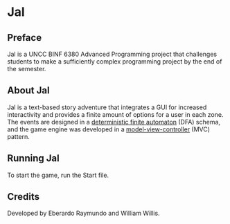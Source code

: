 # Jal

## Preface
Jal is a UNCC BINF 6380 Advanced Programming project that challenges students to make a sufficiently complex programming project by the end of the semester. 

## About Jal
Jal is a text-based story adventure that integrates a GUI for increased interactivity and provides a finite amount of options for a user in each zone. The events are designed in a [deterministic finite automaton](https://en.wikipedia.org/wiki/Deterministic_finite_automaton) (DFA) schema, and the game engine was developed in a [model-view-controller](https://en.wikipedia.org/wiki/Model%E2%80%93view%E2%80%93controller) (MVC) pattern.

## Running Jal
To start the game, run the Start file.

## Credits
Developed by Eberardo Raymundo and William Willis.